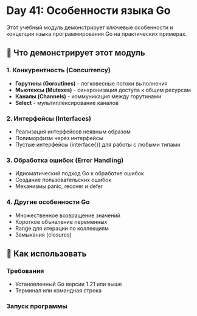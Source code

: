 # Day 41: Особенности языка Go

Этот учебный модуль демонстрирует ключевые особенности и концепции языка программирования Go на практических примерах.

## 🎯 Что демонстрирует этот модуль

### 1. Конкурентность (Concurrency)

- **Горутины (Goroutines)** - легковесные потоки выполнения
- **Мьютексы (Mutexes)** - синхронизация доступа к общим ресурсам
- **Каналы (Channels)** - коммуникация между горутинами
- **Select** - мультиплексирование каналов

### 2. Интерфейсы (Interfaces)

- Реализация интерфейсов неявным образом
- Полиморфизм через интерфейсы
- Пустые интерфейсы (interface{}) для работы с любыми типами

### 3. Обработка ошибок (Error Handling)

- Идиоматический подход Go к обработке ошибок
- Создание пользовательских ошибок
- Механизмы panic, recover и defer

### 4. Другие особенности Go

- Множественное возвращение значений
- Короткое объявление переменных
- Range для итерации по коллекциям
- Замыкания (closures)

## 🚀 Как использовать

### Требования

- Установленный Go версии 1.21 или выше
- Терминал или командная строка

### Запуск программы
